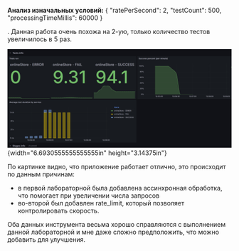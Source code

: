 **Анализ изначальных условий:**
{ 
"ratePerSecond": 2, 
"testCount": 500, 
"processingTimeMillis": 60000 }

. 
Данная работа очень похожа на 2-ую, только количество тестов увеличилось в 5 раз.

![](./image1.png){width="6.6930555555555555in" height="3.14375in"}

По картинке видно, что приложение работает отлично, это происходит по данным причинам:
- в первой лабораторной была добавлена ассинхронная обработка, что помогает при увеличении числа запросов
- во-второй был добавлен rate_limit, который позволяет контролировать скорость.

Оба данных инструмента весьма хорошо справляются с выполнением данной лабораторной и мне даже сложно предположить, что можно добавить для улучшения.





